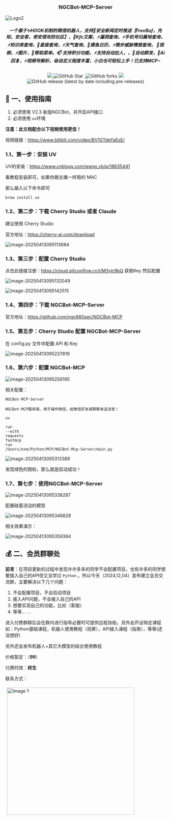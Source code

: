 <h3 align="center">
NGCBot-MCP-Server
</h3>


![Logo2](./README.assets/Logo2.png)

<h5 align="center">
一个基于✨HOOK机制的微信机器人，支持🌱安全新闻定时推送【FreeBuf，先知，安全客，奇安信攻防社区】，👯Kfc文案，⚡漏洞查询，⚡手机号归属地查询，⚡知识库查询，🎉星座查询，⚡天气查询，🌱摸鱼日历，⚡微步威胁情报查询，
🐛视频，⚡图片，👯帮助菜单。📫 支持积分功能，⚡支持自动拉人，，🌱自动群发，👯Ai回复，⚡视频号解析，😄自定义程度丰富，小白也可轻松上手！已支持MCP~
</h5>
<div style="text-align: center">
    <a href="http://ngc660.cn">
        <img src="https://img.shields.io/badge/NGCBot-NGC660%E5%AE%89%E5%85%A8%E5%AE%9E%E9%AA%8C%E5%AE%A4-da282a">
    </a>
    <img alt="GitHub Star" src="https://img.shields.io/github/stars/ngc660sec/NGCBot?color=pink&style=plastic">
  <a rel="nofollow" href="https://gitcode.com/ngc660sec/NGCBot">
    <img src="https://gitcode.com/ngc660sec/NGCBot/star/badge.svg" alt="">
  </a>
    <img alt="GitHub forks" src="https://img.shields.io/github/forks/ngc660sec/NGCBot?color=orange&style=plastic">
    <img src="https://img.shields.io/badge/license-GPL--3.0-orange">
    <img alt="GitHub release (latest by date including pre-releases)" src="https://img.shields.io/github/v/release/ngc660sec/NGCBot?color=blueviolet&display_name=tag&include_prereleases&label=Release">
</div>

## 💫 一、使用指南
1. 必须使用 V2.3 新版NGCBot，并开启API接口
2. 必须使用 `uv`环境

**注意：此文档配合以下视频使用更佳！**

视频链接：https://www.bilibili.com/video/BV1GTdeYaEsE/



### 1.1、第一步：安装 UV
UV的安装：https://www.cnblogs.com/wang_yb/p/18635441

看教程安装即可，如果你跟主播一样用的 MAC

那么输入以下命令即可
```
brew install uv
```

### 1.2、第二步：下载 Cherry Studio 或者 Claude
建议使用 Cherry Studio 

官方地址：https://cherry-ai.com/download

![image-20250413095113684](./README.assets/image-20250413095113684.png)

### 1.3、第三步：配置 Cherry Studio
点击此链接注册：https://cloud.siliconflow.cn/i/M3ytr9bQ
获取Key 然后配置

![image-20250413095132049](./README.assets/image-20250413095132049.png)

![image-20250413095142515](./README.assets/image-20250413095142515.png)



### 1.4、第四步：下载 NGCBot-MCP-Server

官方地址：https://github.com/ngc660sec/NGCBot-MCP



### 1.5、第五步：Cherry Studio 配置 NGCBot-MCP-Server

在 config.py 文件中配置 API 和 Key

![image-20250413095237819](./README.assets/image-20250413095237819.png)

### 1.6、第六步：配置 NGCBot-MCP

![image-20250413095256195](./README.assets/image-20250413095256195.png)

相关配置：

```
NGCBot-MCP-Server

NGCBot-MCP服务端，用于操作微信，给微信好友或群聊发送消息！

uv

run
--with
requests
fastmcp
run
/Users/exm/Python/MCP/NGCBot-Mcp-Server/main.py

```

![image-20250413095313389](./README.assets/image-20250413095313389.png)

发现绿色的图标，那么就是启动成功！

### 1.7、第七步：使用NGCBot-MCP-Server

![image-20250413095338287](./README.assets/image-20250413095338287.png)

配置硅基流动的模型

![image-20250413095346828](./README.assets/image-20250413095346828.png)

相关效果演示：

![image-20250413095359384](./README.assets/image-20250413095359384.png)



## 💰 二、会员群聊处

**前言**：在项目更新的过程中发现许许多多的同学不会配置项目，也有许多的同学想要接入自己的API但又没学过 `Python` 。所以今天（2024,12,04）宣布建立会员交流群，主要解决以下几个问题：

1. 不会配置项目，不会启动项目
2. 接入API问题，不会接入自己的API
3. 想要实现自己的功能，比如（客服）
4. 等等... ...

进入付费群聊后会在群内进行指导必要时可提供远程协助，另外会开设特定课程如：Python基础课程，机器人使用教程（视屏），API接入课程（指南），等等(还没想好)

另外还会发布机器人+其它大模型的结合使用教程

价格暂定：（**99**）

付费时效：**终生**

联系方式：

<div style="display: flex;">
  <img src="./README.assets/img_v3_02h8_a1c2e430-6fe2-4af9-a0fc-22a0af86c41g.jpg" alt="Image 1" style="width: 400px; height: auto; margin: 5px;">
</div>
